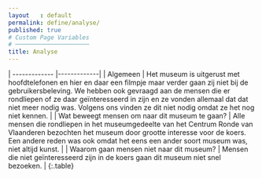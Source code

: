 ```yaml
---
layout   : default
permalink: define/analyse/
published: true
# Custom Page Variables
# ─────────────────────
title: Analyse
---
```


| ------------- |-------------|
| Algemeen     | Het museum is uitgerust met hoofdtelefonen en hier en daar een filmpje maar verder gaan zij niet bij de gebruikersbeleving. We hebben ook gevraagd aan de mensen die er rondliepen of ze daar geïnteresseerd in zijn en ze vonden allemaal dat dat niet meer nodig was. Volgens ons vinden ze dit niet nodig omdat ze het nog niet kennen. |
| Wat beweegt mensen om naar dit museum te gaan?      | Alle mensen die rondliepen in het museumgedeelte van het Centrum Ronde van Vlaanderen bezochten het museum door grootte interesse voor de koers. Een andere reden was ook omdat het eens een ander soort museum was, niet altijd kunst.      |
| Waarom gaan mensen niet naar dit museum? | Mensen die niet geïnteresseerd zijn in de koers gaan dit museum niet snel bezoeken.      |
{:.table}